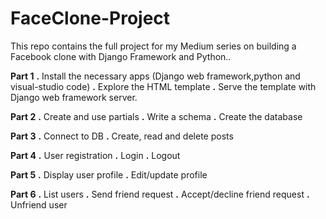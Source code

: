 # FaceClone-Project
This repo contains the full project for my Medium series on building a Facebook clone with Django Framework and Python..


**Part 1**
**.** Install the necessary apps (Django web framework,python and visual-studio code)
**.** Explore the HTML template
**.** Serve the template with Django web framework server.

**Part 2**
**.** Create and use partials
**.** Write a schema
**.** Create the database

**Part 3**
**.** Connect to DB
**.** Create, read and delete posts

**Part 4**
**.** User registration
**.** Login
**.** Logout

**Part 5**
**.** Display user profile
**.** Edit/update profile

**Part 6**
**.** List users
**.** Send friend request
**.** Accept/decline friend request
**.** Unfriend user
